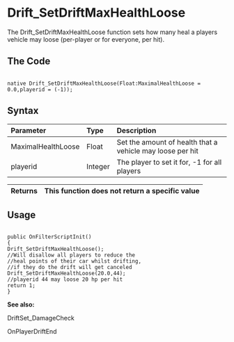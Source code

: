 # Drift\_SetDriftMaxHealthLoose #

The Drift\_SetDriftMaxHealthLoose function sets how many heal a players vehicle may loose (per-player or for everyone, per hit).


## The Code ##
```PAWN

native Drift_SetDriftMaxHealthLoose(Float:MaximalHealthLoose = 0.0,playerid = (-1));
```

## Syntax ##
|Parameter|Type|Description|
|:--------|:---|:----------|
|MaximalHealthLoose|Float|Set the amount of health that a vehicle may loose per hit|
|playerid |Integer|The player to set it for, -1 for all players|

|Returns|This function does not return a specific value|
|:------|:---------------------------------------------|


## Usage ##


```PAWN

public OnFilterScriptInit()
{
Drift_SetDriftMaxHealthLoose();
//Will disallow all players to reduce the
//heal points of their car whilst drifting,
//if they do the drift will get canceled
Drift_SetDriftMaxHealthLoose(20.0,44);
//playerid 44 may loose 20 hp per hit
return 1;
}
```

**See also:**


DriftSet\_DamageCheck


OnPlayerDriftEnd